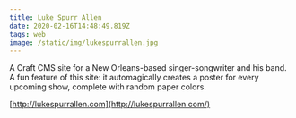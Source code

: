 ```yaml
---
title: Luke Spurr Allen
date: 2020-02-16T14:48:49.819Z
tags: web
image: /static/img/lukespurrallen.jpg
---
```

A Craft CMS site for a New Orleans-based singer-songwriter and his band. A fun feature of this site: it automagically creates a poster for every upcoming show, complete with random paper colors.

[http://lukespurrallen.com](http://lukespurrallen.com/)

